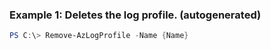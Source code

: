
### Example 1: Deletes the log profile. (autogenerated)
```powershell
PS C:\> Remove-AzLogProfile -Name {Name}


